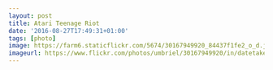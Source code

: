 ```yaml
---
layout: post
title: Atari Teenage Riot
date: '2016-08-27T17:49:31+01:00'
tags: [photo]
image: https://farm6.staticflickr.com/5674/30167949920_84437f1fe2_o_d.jpg
imageurl: https://www.flickr.com/photos/umbriel/30167949920/in/datetaken-public/
---
```

